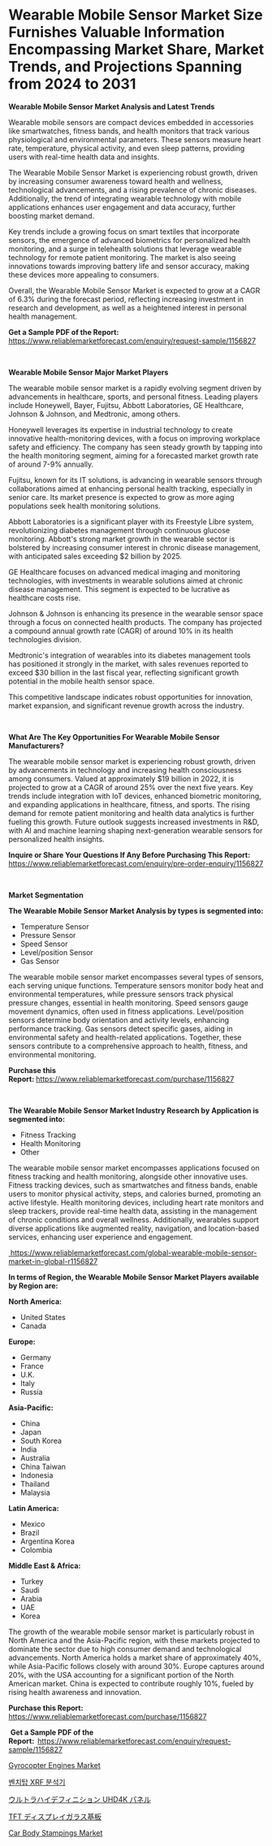 <p><h1>Wearable Mobile Sensor Market Size Furnishes Valuable Information Encompassing Market Share, Market Trends, and Projections Spanning from 2024 to 2031</h1></p><p><strong>Wearable Mobile Sensor Market Analysis and Latest Trends</strong></p>
<p><p>Wearable mobile sensors are compact devices embedded in accessories like smartwatches, fitness bands, and health monitors that track various physiological and environmental parameters. These sensors measure heart rate, temperature, physical activity, and even sleep patterns, providing users with real-time health data and insights.</p><p>The Wearable Mobile Sensor Market is experiencing robust growth, driven by increasing consumer awareness toward health and wellness, technological advancements, and a rising prevalence of chronic diseases. Additionally, the trend of integrating wearable technology with mobile applications enhances user engagement and data accuracy, further boosting market demand.</p><p>Key trends include a growing focus on smart textiles that incorporate sensors, the emergence of advanced biometrics for personalized health monitoring, and a surge in telehealth solutions that leverage wearable technology for remote patient monitoring. The market is also seeing innovations towards improving battery life and sensor accuracy, making these devices more appealing to consumers.</p><p>Overall, the Wearable Mobile Sensor Market is expected to grow at a CAGR of 6.3% during the forecast period, reflecting increasing investment in research and development, as well as a heightened interest in personal health management.</p></p>
<p><strong>Get a Sample PDF of the Report:&nbsp;</strong> <a href="https://www.reliablemarketforecast.com/enquiry/request-sample/1156827">https://www.reliablemarketforecast.com/enquiry/request-sample/1156827</a></p>
<p>&nbsp;</p>
<p><strong>Wearable Mobile Sensor Major Market Players</strong></p>
<p><p>The wearable mobile sensor market is a rapidly evolving segment driven by advancements in healthcare, sports, and personal fitness. Leading players include Honeywell, Bayer, Fujitsu, Abbott Laboratories, GE Healthcare, Johnson & Johnson, and Medtronic, among others. </p><p>Honeywell leverages its expertise in industrial technology to create innovative health-monitoring devices, with a focus on improving workplace safety and efficiency. The company has seen steady growth by tapping into the health monitoring segment, aiming for a forecasted market growth rate of around 7-9% annually.</p><p>Fujitsu, known for its IT solutions, is advancing in wearable sensors through collaborations aimed at enhancing personal health tracking, especially in senior care. Its market presence is expected to grow as more aging populations seek health monitoring solutions.</p><p>Abbott Laboratories is a significant player with its Freestyle Libre system, revolutionizing diabetes management through continuous glucose monitoring. Abbott's strong market growth in the wearable sector is bolstered by increasing consumer interest in chronic disease management, with anticipated sales exceeding $2 billion by 2025.</p><p>GE Healthcare focuses on advanced medical imaging and monitoring technologies, with investments in wearable solutions aimed at chronic disease management. This segment is expected to be lucrative as healthcare costs rise.</p><p>Johnson & Johnson is enhancing its presence in the wearable sensor space through a focus on connected health products. The company has projected a compound annual growth rate (CAGR) of around 10% in its health technologies division.</p><p>Medtronic's integration of wearables into its diabetes management tools has positioned it strongly in the market, with sales revenues reported to exceed $30 billion in the last fiscal year, reflecting significant growth potential in the mobile health sensor space. </p><p>This competitive landscape indicates robust opportunities for innovation, market expansion, and significant revenue growth across the industry.</p></p>
<p>&nbsp;</p>
<p><strong>What Are The Key Opportunities For Wearable Mobile Sensor Manufacturers?</strong></p>
<p><p>The wearable mobile sensor market is experiencing robust growth, driven by advancements in technology and increasing health consciousness among consumers. Valued at approximately $19 billion in 2022, it is projected to grow at a CAGR of around 25% over the next five years. Key trends include integration with IoT devices, enhanced biometric monitoring, and expanding applications in healthcare, fitness, and sports. The rising demand for remote patient monitoring and health data analytics is further fueling this growth. Future outlook suggests increased investments in R&D, with AI and machine learning shaping next-generation wearable sensors for personalized health insights.</p></p>
<p><strong>Inquire or Share Your Questions If Any Before Purchasing This Report:</strong> <a href="https://www.reliablemarketforecast.com/enquiry/pre-order-enquiry/1156827">https://www.reliablemarketforecast.com/enquiry/pre-order-enquiry/1156827</a></p>
<p>&nbsp;</p>
<p><strong>Market Segmentation</strong></p>
<p><strong>The Wearable Mobile Sensor Market Analysis by types is segmented into:</strong></p>
<p><ul><li>Temperature Sensor</li><li>Pressure Sensor</li><li>Speed Sensor</li><li>Level/position Sensor</li><li>Gas Sensor</li></ul></p>
<p><p>The wearable mobile sensor market encompasses several types of sensors, each serving unique functions. Temperature sensors monitor body heat and environmental temperatures, while pressure sensors track physical pressure changes, essential in health monitoring. Speed sensors gauge movement dynamics, often used in fitness applications. Level/position sensors determine body orientation and activity levels, enhancing performance tracking. Gas sensors detect specific gases, aiding in environmental safety and health-related applications. Together, these sensors contribute to a comprehensive approach to health, fitness, and environmental monitoring.</p></p>
<p><strong>Purchase this Report:&nbsp;</strong><a href="https://www.reliablemarketforecast.com/purchase/1156827">https://www.reliablemarketforecast.com/purchase/1156827</a></p>
<p>&nbsp;</p>
<p><strong>The Wearable Mobile Sensor Market Industry Research by Application is segmented into:</strong></p>
<p><ul><li>Fitness Tracking</li><li>Health Monitoring</li><li>Other</li></ul></p>
<p><p>The wearable mobile sensor market encompasses applications focused on fitness tracking and health monitoring, alongside other innovative uses. Fitness tracking devices, such as smartwatches and fitness bands, enable users to monitor physical activity, steps, and calories burned, promoting an active lifestyle. Health monitoring devices, including heart rate monitors and sleep trackers, provide real-time health data, assisting in the management of chronic conditions and overall wellness. Additionally, wearables support diverse applications like augmented reality, navigation, and location-based services, enhancing user experience and engagement.</p></p>
<p><a href="https://www.reliablemarketforecast.com/global-wearable-mobile-sensor-market-in-global-r1156827">&nbsp;https://www.reliablemarketforecast.com/global-wearable-mobile-sensor-market-in-global-r1156827</a></p>
<p><strong>In terms of Region, the Wearable Mobile Sensor Market Players available by Region are:</strong></p>
<p>
    <p> <strong> North America: </strong>
        <ul>
            <li>United States</li>
            <li>Canada</li>
        </ul>
        </p> 
    <p> <strong> Europe: </strong>
        <ul>
            <li>Germany</li>
            <li>France</li>
            <li>U.K.</li>
            <li>Italy</li>
            <li>Russia</li>
        </ul>
        </p> 
    <p> <strong> Asia-Pacific: </strong>
        <ul>
            <li>China</li>
            <li>Japan</li>
            <li>South Korea</li>
            <li>India</li>
            <li>Australia</li>
            <li>China Taiwan</li>
            <li>Indonesia</li>
            <li>Thailand</li>
            <li>Malaysia</li>
        </ul>
        </p> 
    <p> <strong> Latin America: </strong>
        <ul>
            <li>Mexico</li>
            <li>Brazil</li>
            <li>Argentina Korea</li>
            <li>Colombia</li>
        </ul>
        </p> 
    <p> <strong> Middle East & Africa: </strong>
        <ul>
            <li>Turkey</li>
            <li>Saudi</li>
            <li>Arabia</li>
            <li>UAE</li>
            <li>Korea</li>
        </ul>
    </p>
    </p>
<p><p>The growth of the wearable mobile sensor market is particularly robust in North America and the Asia-Pacific region, with these markets projected to dominate the sector due to high consumer demand and technological advancements. North America holds a market share of approximately 40%, while Asia-Pacific follows closely with around 30%. Europe captures around 20%, with the USA accounting for a significant portion of the North American market. China is expected to contribute roughly 10%, fueled by rising health awareness and innovation.</p></p>
<p><strong>Purchase this Report: </strong><a href="https://www.reliablemarketforecast.com/purchase/1156827">https://www.reliablemarketforecast.com/purchase/1156827</a></p>
<p>&nbsp;<strong>Get a Sample PDF of the Report:&nbsp;&nbsp;</strong><a href="https://www.reliablemarketforecast.com/enquiry/request-sample/1156827">https://www.reliablemarketforecast.com/enquiry/request-sample/1156827</a></p>
<p><strong></strong></p>
<p><p><a href="https://www.linkedin.com/pulse/gyrocopter-engines-market2024-2031-industry-insights-investment-oj2ce?trackingId=1hM%2FnYnbSom4%2BsW1LFllHA%3D%3D">Gyrocopter Engines Market</a></p><p><a href="https://medium.com/@jonatanjast75/%EC%84%B8%EA%B3%84-benchtop-xrf-analyzers-market-%EC%9D%80-2024%EC%97%90%EC%84%9C-2031%EB%A1%9C-%EC%97%B0%ED%8F%89%EA%B7%A0-%EC%A6%9D%EA%B0%80%EC%9C%A8%EC%9D%84-%EB%B3%B4%EC%9D%BC-%EA%B2%83%EC%9C%BC%EB%A1%9C-%EC%98%88%EC%83%81%EB%90%A9%EB%8B%88%EB%8B%A4-4a704a85ceb6">벤치탑 XRF 분석기</a></p><p><a href="https://medium.com/@gregoriookeefe2023/ultra-high-definition-uhd4k-panel-market-%E3%81%AF-%E3%82%B3%E3%82%B9%E3%83%88%E7%AE%A1%E7%90%86%E3%81%A8%E5%8A%B9%E7%8E%87%E5%90%91%E4%B8%8A%E3%82%92%E5%84%AA%E5%85%88%E3%81%97%E3%81%BE%E3%81%99-%E3%81%95%E3%82%89%E3%81%AB-%E5%A0%B1%E5%91%8A%E6%9B%B8%E3%81%AF%E5%B8%82%E5%A0%B4%E3%81%AE%E9%9C%80%E8%A6%81%E9%9D%A2%E3%81%A8%E4%BE%9B%E7%B5%A6%E9%9D%A2%E3%81%AE%E4%B8%A1%E6%96%B9%E3%82%92%E3%82%AB%E3%83%90%E3%83%BC%E3%81%97%E3%81%A6%E3%81%84%E3%81%BE%E3%81%99-ultra-a3337650500c">ウルトラハイデフィニション UHD4K パネル</a></p><p><a href="https://medium.com/@gregoriookeefe2023/tft-display-glass-substrate-market-%E3%81%AF-%E3%82%B3%E3%82%B9%E3%83%88%E7%AE%A1%E7%90%86%E3%81%A8%E5%8A%B9%E7%8E%87%E5%90%91%E4%B8%8A%E3%82%92%E5%84%AA%E5%85%88%E3%81%97%E3%81%BE%E3%81%99-%E3%81%95%E3%82%89%E3%81%AB-%E5%A0%B1%E5%91%8A%E6%9B%B8%E3%81%AF%E5%B8%82%E5%A0%B4%E3%81%AE%E9%9C%80%E8%A6%81%E9%9D%A2%E3%81%A8%E4%BE%9B%E7%B5%A6%E9%9D%A2%E3%81%AE%E4%B8%A1%E6%96%B9%E3%82%92%E3%82%AB%E3%83%90%E3%83%BC%E3%81%97%E3%81%A6%E3%81%84%E3%81%BE%E3%81%99-tft-display-de0790e52a7f">TFT ディスプレイガラス基板</a></p><p><a href="https://github.com/GroverBarry/Market-Research-Report-List-7/blob/main/car-body-stampings-market.md">Car Body Stampings Market</a></p></p>